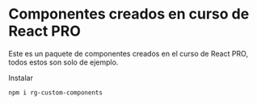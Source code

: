 # Componentes creados en curso de React PRO

Este es un paquete de componentes creados en el curso de React PRO, todos estos son solo de ejemplo.

Instalar

```
npm i rg-custom-components
```
